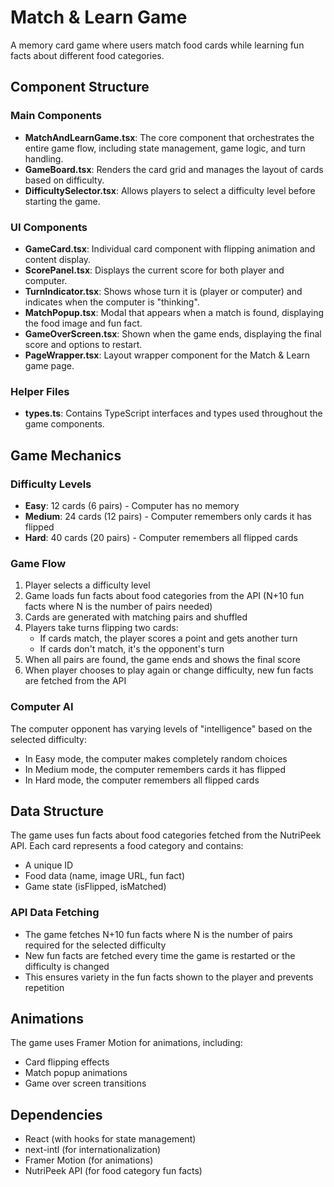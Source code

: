# Match & Learn Game

A memory card game where users match food cards while learning fun facts about different food categories.

## Component Structure

### Main Components

- **MatchAndLearnGame.tsx**: The core component that orchestrates the entire game flow, including state management, game logic, and turn handling.
- **GameBoard.tsx**: Renders the card grid and manages the layout of cards based on difficulty.
- **DifficultySelector.tsx**: Allows players to select a difficulty level before starting the game.

### UI Components

- **GameCard.tsx**: Individual card component with flipping animation and content display.
- **ScorePanel.tsx**: Displays the current score for both player and computer.
- **TurnIndicator.tsx**: Shows whose turn it is (player or computer) and indicates when the computer is "thinking".
- **MatchPopup.tsx**: Modal that appears when a match is found, displaying the food image and fun fact.
- **GameOverScreen.tsx**: Shown when the game ends, displaying the final score and options to restart.
- **PageWrapper.tsx**: Layout wrapper component for the Match & Learn game page.

### Helper Files

- **types.ts**: Contains TypeScript interfaces and types used throughout the game components.

## Game Mechanics

### Difficulty Levels

- **Easy**: 12 cards (6 pairs) - Computer has no memory
- **Medium**: 24 cards (12 pairs) - Computer remembers only cards it has flipped
- **Hard**: 40 cards (20 pairs) - Computer remembers all flipped cards

### Game Flow

1. Player selects a difficulty level
2. Game loads fun facts about food categories from the API (N+10 fun facts where N is the number of pairs needed)
3. Cards are generated with matching pairs and shuffled
4. Players take turns flipping two cards:
   - If cards match, the player scores a point and gets another turn
   - If cards don't match, it's the opponent's turn
5. When all pairs are found, the game ends and shows the final score
6. When player chooses to play again or change difficulty, new fun facts are fetched from the API

### Computer AI

The computer opponent has varying levels of "intelligence" based on the selected difficulty:
- In Easy mode, the computer makes completely random choices
- In Medium mode, the computer remembers cards it has flipped
- In Hard mode, the computer remembers all flipped cards

## Data Structure

The game uses fun facts about food categories fetched from the NutriPeek API. Each card represents a food category and contains:
- A unique ID
- Food data (name, image URL, fun fact)
- Game state (isFlipped, isMatched)

### API Data Fetching

- The game fetches N+10 fun facts where N is the number of pairs required for the selected difficulty
- New fun facts are fetched every time the game is restarted or the difficulty is changed
- This ensures variety in the fun facts shown to the player and prevents repetition

## Animations

The game uses Framer Motion for animations, including:
- Card flipping effects
- Match popup animations
- Game over screen transitions

## Dependencies

- React (with hooks for state management)
- next-intl (for internationalization)
- Framer Motion (for animations)
- NutriPeek API (for food category fun facts) 